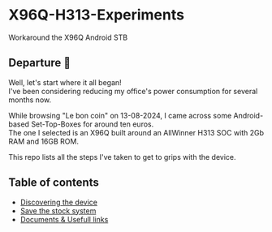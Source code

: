 # X96Q-H313-Experiments
Workaround the X96Q Android STB

## Departure 🛫

Well, let's start where it all began!  
I've been considering reducing my office's power consumption for several months now.

While browsing "Le bon coin" on 13-08-2024, I came across some Android-based Set-Top-Boxes for around ten euros.  
The one I selected is an X96Q built around an AllWinner H313 SOC with 2Gb RAM and 16GB ROM.

This repo lists all the steps I've taken to get to grips with the device.

## Table of contents
- [Discovering the device](Discovering%20Board/Discover.md)
- [Save the stock system](Discovering%20Board/Backup.md)
- [Documents & Usefull links](Documents%20&%20Usefull%20Links/Docs.md)
